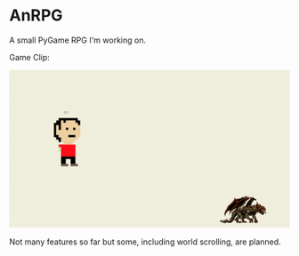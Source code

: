 # AnRPG
A small PyGame RPG I'm working on.

Game Clip:

![](https://github.com/akmadian/AnRPG/blob/master/Assets/gameclip.gif)

Not many features so far but some, including world scrolling, are planned.
